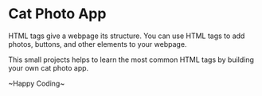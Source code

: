 # Cat Photo App

HTML tags give a webpage its structure. You can use HTML tags to add photos, buttons, and other elements to your webpage.

This small projects helps to learn the most common HTML tags by building your own cat photo app.

~Happy Coding~